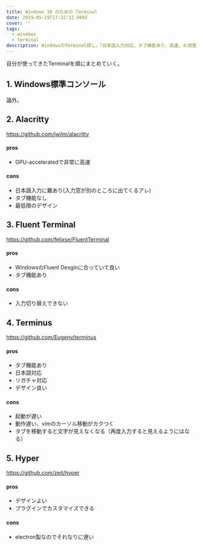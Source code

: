 ```yaml
---
title: Windows 10 のための Terminal
date: 2019-05-19T17:22:12.000Z
cover: ''
tags:
  - windows
  - terminal
description: WindowsのTerminal探し。「日本語入力対応、タブ機能あり、高速、お洒落」
---
```


自分が使ってきたTerminalを順にまとめていく。

## 1. Windows標準コンソール
論外。


## 2. Alacritty
https://github.com/jwilm/alacritty

#### pros
 - GPU-acceleratedで非常に高速

#### cons
 - 日本語入力に難あり(入力窓が別のところに出てくるアレ)
 - タブ機能なし
 - 最低限のデザイン


## 3. Fluent Terminal
https://github.com/felixse/FluentTerminal

#### pros
 - WindowsのFluent Desginに合っていて良い
 - タブ機能あり

#### cons
 - 入力切り替えできない


## 4. Terminus
https://github.com/Eugeny/terminus

#### pros
 - タブ機能あり
 - 日本語対応
 - リガチャ対応
 - デザイン良い

#### cons
 - 起動が遅い
 - 動作遅い、vimのカーソル移動がカクつく
 - タブを移動すると文字が見えなくなる（再度入力すると見えるようにはなる）


## 5. Hyper
https://github.com/zeit/hyper

#### pros
 - デザインよい
 - プラグインでカスタマイズできる

#### cons
 - electron製なのでそれなりに遅い

